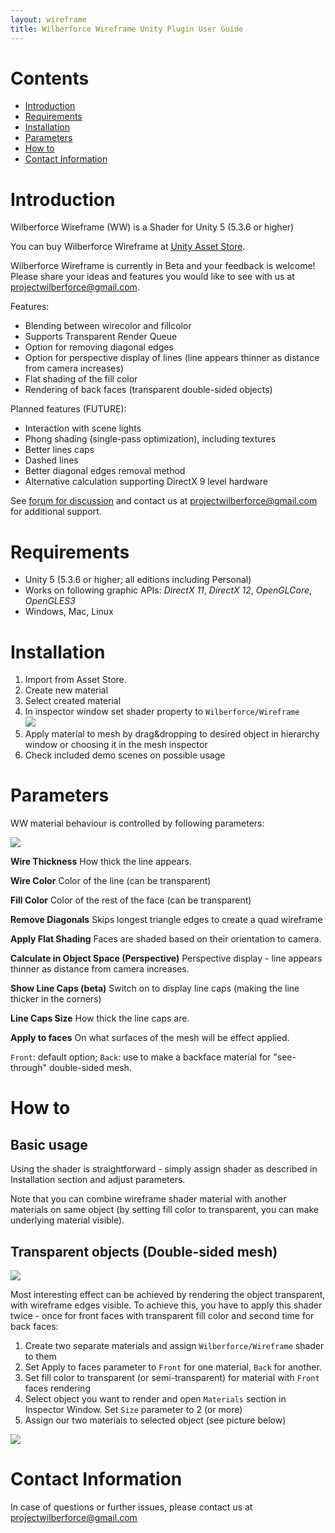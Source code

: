 ```yaml
---
layout: wireframe
title: Wilberforce Wireframe Unity Plugin User Guide
---
```

# Contents
- [Introduction](#introduction)
- [Requirements](#requirements)
- [Installation](#installation)
- [Parameters](#parameters)
- [How to](#how-to)
- [Contact Information](#contact-information)

# Introduction

Wilberforce Wireframe (WW) is a Shader for Unity 5 (5.3.6 or higher)

You can buy Wilberforce Wireframe at [Unity Asset Store](https://www.assetstore.unity3d.com/#!/content/81663).

Wilberforce Wireframe is currently in Beta and your feedback is welcome! Please share your ideas and features you would like to see with us at <projectwilberforce@gmail.com>.

Features:

- Blending between wirecolor and fillcolor
- Supports Transparent Render Queue
- Option for removing diagonal edges
- Option for perspective display of lines (line appears thinner as distance from camera increases)
- Flat shading of the fill color
- Rendering of back faces (transparent double-sided objects)

Planned features (FUTURE):

- Interaction with scene lights
- Phong shading (single-pass optimization), including textures
- Better lines caps
- Dashed lines
- Better diagonal edges removal method
- Alternative calculation supporting DirectX 9 level hardware

See [forum for discussion]() and contact us at <projectwilberforce@gmail.com> for additional support.
 
# Requirements

- Unity 5 (5.3.6 or higher; all editions including Personal)
- Works on following graphic APIs: *DirectX 11*, *DirectX 12*, *OpenGLCore*, *OpenGLES3*
- Windows, Mac, Linux

# Installation

1. Import from Asset Store.
2. Create new material
3. Select created material
4. In inspector window set shader property to `Wilberforce/Wireframe`  
![](new_material.png)  
5. Apply material to mesh by drag&dropping to desired object in hierarchy window or choosing it in the mesh inspector
6. Check included demo scenes on possible usage

# Parameters

WW material behaviour is controlled by following parameters:

![](inspector.png)  

**Wire Thickness**
How thick the line appears.

**Wire Color**
Color of the line (can be transparent)

**Fill Color**
Color of the rest of the face (can be transparent)

**Remove Diagonals**
Skips longest triangle edges to create a quad wireframe

**Apply Flat Shading**
Faces are shaded based on their orientation to camera.

**Calculate in Object Space (Perspective)**
Perspective display - line appears thinner as distance from camera increases.

**Show Line Caps (beta)**
Switch on to display line caps (making the line thicker in the corners)

**Line Caps Size**
How thick the line caps are.

**Apply to faces**
On what surfaces of the mesh will be effect applied.

`Front`: default option; `Back`: use to make a backface material for "see-through" double-sided mesh.

# How to
## Basic usage
Using the shader is straightforward - simply assign shader as described in Installation section and adjust parameters.

Note that you can combine wireframe shader material with another materials on same object (by setting fill color to transparent, you can make underlying material visible).

## Transparent objects (Double-sided mesh)

![](Wireframe_multiple.png)

Most interesting effect can be achieved by rendering the object transparent, with wireframe edges visible. To achieve this, you have to apply this shader twice - once for front faces with transparent fill color and second time for back faces:

1. Create two separate materials and assign `Wilberforce/Wireframe` shader to them
2. Set Apply to faces parameter to `Front` for one material, `Back` for another.
3. Set fill color to transparent (or semi-transparent) for material with `Front` faces rendering
4. Select object you want to render and open `Materials` section in Inspector Window. Set `Size` parameter to 2 (or more)
5. Assign our two materials to selected object (see picture below)


![](inspector_mesh.png)

# Contact Information
In case of questions or further issues, please contact us at <projectwilberforce@gmail.com>

